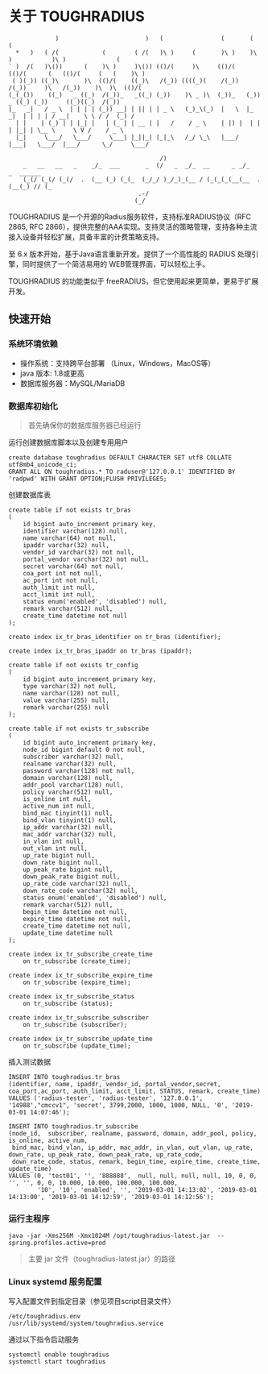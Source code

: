 # 关于 TOUGHRADIUS 


                 )                        )   (                (       (              (
      *   )   ( /(            (        ( /(   )\ )     (       )\ )    )\ )           )\ )              (
    ` )  /(   )\())      (    )\ )     )\()) (()/(     )\     (()/(   (()/(      (   (()/(     (   (    )\ )
     ( )(_)) ((_)\       )\  (()/(    ((_)\   /(_)) ((((_)(    /(_))   /(_))     )\   /(_))    )\  )\  (()/(
    (_(_())    ((_)   _ ((_)  /(_))_   _((_) (_))    )\ _ )\  (_))_   (_))    _ ((_) (_))     ((_)((_)  /(_))
    |_   _|   / _ \  | | | | (_)) __| | || | | _ \   (_)_\(_)  |   \  |_ _|  | | | | / __|    \ \ / /  (_) /
      | |    | (_) | | |_| |   | (_ | | __ | |   /    / _ \    | |) |  | |   | |_| | \__ \     \ V /    / _ \
      |_|     \___/   \___/     \___| |_||_| |_|_\   /_/ \_\   |___/  |___|   \___/  |___/      \_/     \___/

                                              /)
        _   __   __   _    _/_  ___       _  (/   _  _/_  __      _ _/_      _  ______
        (_(/ (_(/ (_(/  .  (__ (_) (_(_  (_/_/ )_/_)_(__ / (_(_(_(__(__  .  (__(_) // (_
                                        .-/
                                       (_/


TOUGHRADIUS 是一个开源的Radius服务软件，支持标准RADIUS协议（RFC 2865, RFC 2866），提供完整的AAA实现。支持灵活的策略管理，支持各种主流接入设备并轻松扩展，具备丰富的计费策略支持。

至 6.x 版本开始，基于Java语言重新开发。提供了一个高性能的 RADIUS 处理引擎，同时提供了一个简洁易用的 WEB管理界面，可以轻松上手。

TOUGHRADIUS 的功能类似于 freeRADIUS，但它使用起来更简单，更易于扩展开发。

## 快速开始

### 系统环境依赖

- 操作系统：支持跨平台部署 （Linux，Windows，MacOS等）
- java 版本: 1.8或更高
- 数据库服务器：MySQL/MariaDB

### 数据库初始化

> 首先确保你的数据库服务器已经运行

运行创建数据库脚本以及创建专用用户

    create database toughradius DEFAULT CHARACTER SET utf8 COLLATE utf8mb4_unicode_ci;
    GRANT ALL ON toughradius.* TO raduser@'127.0.0.1' IDENTIFIED BY 'radpwd' WITH GRANT OPTION;FLUSH PRIVILEGES;

创建数据库表

    create table if not exists tr_bras
    (
        id bigint auto_increment primary key,
        identifier varchar(128) null,
        name varchar(64) not null,
        ipaddr varchar(32) null,
        vendor_id varchar(32) not null,
        portal_vendor varchar(32) not null,
        secret varchar(64) not null,
        coa_port int not null,
        ac_port int not null,
        auth_limit int null,
        acct_limit int null,
        status enum('enabled', 'disabled') null,
        remark varchar(512) null,
        create_time datetime not null
    );

    create index ix_tr_bras_identifier on tr_bras (identifier);
    
    create index ix_tr_bras_ipaddr on tr_bras (ipaddr);
    
    create table if not exists tr_config
    (
        id bigint auto_increment primary key,
        type varchar(32) not null,
        name varchar(128) not null,
        value varchar(255) null,
        remark varchar(255) null
    );
    
    create table if not exists tr_subscribe
    (
        id bigint auto_increment primary key,
        node_id bigint default 0 not null,
        subscriber varchar(32) null,
        realname varchar(32) null,
        password varchar(128) not null,
        domain varchar(128) null,
        addr_pool varchar(128) null,
        policy varchar(512) null,
        is_online int null,
        active_num int null,
        bind_mac tinyint(1) null,
        bind_vlan tinyint(1) null,
        ip_addr varchar(32) null,
        mac_addr varchar(32) null,
        in_vlan int null,
        out_vlan int null,
        up_rate bigint null,
        down_rate bigint null,
        up_peak_rate bigint null,
        down_peak_rate bigint null,
        up_rate_code varchar(32) null,
        down_rate_code varchar(32) null,
        status enum('enabled', 'disabled') null,
        remark varchar(512) null,
        begin_time datetime not null,
        expire_time datetime not null,
        create_time datetime not null,
        update_time datetime null
    );
    
    create index ix_tr_subscribe_create_time
        on tr_subscribe (create_time);
    
    create index ix_tr_subscribe_expire_time
        on tr_subscribe (expire_time);
    
    create index ix_tr_subscribe_status
        on tr_subscribe (status);
    
    create index ix_tr_subscribe_subscriber
        on tr_subscribe (subscriber);
    
    create index ix_tr_subscribe_update_time
        on tr_subscribe (update_time);
    

插入测试数据

    INSERT INTO toughradius.tr_bras
    (identifier, name, ipaddr, vendor_id, portal_vendor,secret, coa_port,ac_port, auth_limit, acct_limit, STATUS, remark, create_time)
    VALUES ('radius-tester', 'radius-tester', '127.0.0.1', '14988',"cmccv1", 'secret', 3799,2000, 1000, 1000, NULL, '0', '2019-03-01 14:07:46');

    INSERT INTO toughradius.tr_subscribe
    (node_id,  subscriber, realname, password, domain, addr_pool, policy, is_online, active_num,
     bind_mac, bind_vlan, ip_addr, mac_addr, in_vlan, out_vlan, up_rate, down_rate, up_peak_rate, down_peak_rate, up_rate_code,
     down_rate_code, status, remark, begin_time, expire_time, create_time, update_time)
    VALUES (0, 'test01', '', '888888',  null, null, null, null, 10, 0, 0, '', '', 0, 0, 10.000, 10.000, 100.000, 100.000,
            '10', '10', 'enabled', '', '2019-03-01 14:13:02', '2019-03-01 14:13:00', '2019-03-01 14:12:59', '2019-03-01 14:12:56');
            
### 运行主程序

    java -jar -Xms256M -Xmx1024M /opt/toughradius-latest.jar  --spring.profiles.active=prod
    
> 主要 jar 文件（toughradius-latest.jar）的路径

### Linux  systemd 服务配置

写入配置文件到指定目录（参见项目script目录文件）

    /etc/toughradius.env
    /usr/lib/systemd/system/toughradius.service

通过以下指令启动服务

    systemctl enable toughradius
    systemctl start toughradius
    
